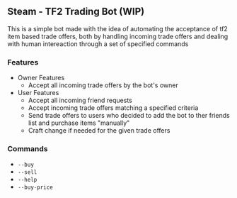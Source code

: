 ## Steam - TF2 Trading Bot (WIP)

This is a simple bot made with the idea of automating the acceptance of tf2 item based trade offers, both by handling incoming trade offers and dealing with human intereaction through a set of specified commands

### Features
- Owner Features
   - Accept all incoming trade offers by the 
   bot's owner
- User Features
    - Accept all incoming friend requests
    - Accept incoming trade offers matching a  specified criteria
    - Send trade offers to users who decided to add the bot to ther friends list and purchase items "manually"
    - Craft change if needed for the given trade offers

### Commands
- `--buy` 
- `--sell`
- `--help`
- `--buy-price`